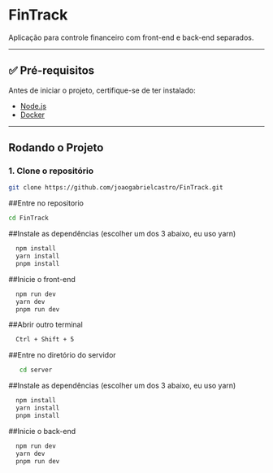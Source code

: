 # FinTrack

Aplicação para controle financeiro com front-end e back-end separados.

---

## ✅ Pré-requisitos

Antes de iniciar o projeto, certifique-se de ter instalado:

- [Node.js](https://nodejs.org/)
- [Docker](https://www.docker.com/)

---

## Rodando o Projeto

### 1. Clone o repositório

```bash
git clone https://github.com/joaogabrielcastro/FinTrack.git
```
##Entre no repositorio 

```bash
cd FinTrack
```
##Instale as dependências (escolher um dos 3 abaixo, eu uso yarn)

```bash
  npm install
  yarn install
  pnpm install
```

##Inicie o front-end
```bash
  npm run dev
  yarn dev
  pnpm run dev
```
##Abrir outro terminal
```bash
  Ctrl + Shift + 5
```

##Entre no diretório do servidor
```bash
   cd server
```
##Instale as dependências (escolher um dos 3 abaixo, eu uso yarn)
```bash
  npm install
  yarn install
  pnpm install
```
##Inicie o back-end
```bash
  npm run dev
  yarn dev
  pnpm run dev
```






